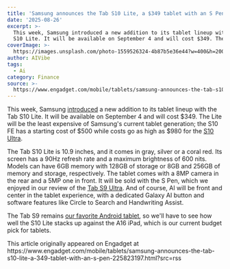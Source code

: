```yaml
---
title: 'Samsung announces the Tab S10 Lite, a $349 tablet with an S Pen'
date: '2025-08-26'
excerpt: >-
  This week, Samsung introduced a new addition to its tablet lineup with the Tab
  S10 Lite. It will be available on September 4 and will cost $349. The L...
coverImage: >-
  https://images.unsplash.com/photo-1559526324-4b87b5e36e44?w=400&h=200&fit=crop&auto=format
author: AIVibe
tags:
  - Ai
category: Finance
source: >-
  https://www.engadget.com/mobile/tablets/samsung-announces-the-tab-s10-lite-a-349-tablet-with-an-s-pen-225823197.html?src=rss
---
```

<p>This week, Samsung <a data-i13n="cpos:1;pos:1" href="https://news.samsung.com/us/samsung-galaxy-tab-s10-lite-value-packed-tablet-for-everyday-needs/"><ins>introduced</ins></a> a new addition to its tablet lineup with the Tab S10 Lite. It will be available on September 4 and will cost $349. The Lite will be the least expensive of Samsung&#39;s current tablet generation; the S10 FE has a starting cost of $500 while costs go as high as $980 for the <a data-i13n="cpos:2;pos:1" href="https://www.engadget.com/computing/galaxy-tab-s10-ultra-hands-on-ai-arrives-on-samsungs-premium-android-tablet-171105485.html"><ins>S10 Ultra</ins></a>.</p>
<p>The Tab S10 Lite is 10.9 inches, and it comes in gray, silver or a coral red. Its screen has a 90Hz refresh rate and a maximum brightness of 600 nits. Models can have 6GB memory with 128GB of storage or 8GB and 256GB of memory and storage, respectively. The tablet comes with a 8MP camera in the rear and a 5MP one in front. It will be sold with the S Pen, which we enjoyed in our review of the <a data-i13n="cpos:3;pos:1" href="https://www.engadget.com/samsung-galaxy-tab-s9-ultra-review-a-little-too-big-a-little-too-expensive-150026015.html"><ins>Tab S9 Ultra</ins></a>. And of course, AI will be front and center in the tablet experience, with a dedicated Galaxy AI button and software features like Circle to Search and Handwriting Assist.</p>
<span id="end-legacy-contents"></span><p>The Tab S9 remains <a data-i13n="cpos:4;pos:1" href="https://www.engadget.com/mobile/tablets/best-tablets-150026056.html"><ins>our favorite Android tablet</ins></a>, so we&#39;ll have to see how well the S10 Lite stacks up against the A16 iPad, which is our current budget pick for tablets.</p>This article originally appeared on Engadget at https://www.engadget.com/mobile/tablets/samsung-announces-the-tab-s10-lite-a-349-tablet-with-an-s-pen-225823197.html?src=rss
